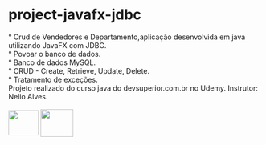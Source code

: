 # project-javafx-jdbc
<div>
° Crud de Vendedores e Departamento,aplicação desenvolvida em java utilizando JavaFX com JDBC.<br>
° Povoar o banco de dados.<br>
° Banco de dados MySQL.<br>
° CRUD - Create, Retrieve, Update, Delete.<br>
° Tratamento de exceções.<br>
Projeto realizado do curso java do devsuperior.com.br no Udemy. Instrutor: Nelio Alves.
</div>
<div style="display: inline_block"><br>
<img align="center" height="50" width="60" src="https://cdn.jsdelivr.net/gh/devicons/devicon/icons/java/java-original-wordmark.svg" />  
<img align="center" height="55" width="65" src="https://cdn.jsdelivr.net/gh/devicons/devicon/icons/mysql/mysql-original-wordmark.svg" />
</div>

